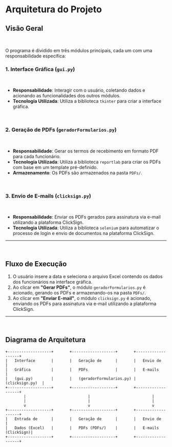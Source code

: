 # Arquitetura do Projeto

## Visão Geral
<br/>

O programa é dividido em três módulos principais, cada um com uma responsabilidade específica:
<br/>

### 1. Interface Gráfica (`gui.py`)
<br/>

- **Responsabilidade**: Interagir com o usuário, coletando dados e acionando as funcionalidades dos outros módulos.
- **Tecnologia Utilizada**: Utiliza a biblioteca `tkinter` para criar a interface gráfica.
<br/>

### 2. Geração de PDFs (`geradorFormularios.py`)
<br/>

- **Responsabilidade**: Gerar os termos de recebimento em formato PDF para cada funcionário.
- **Tecnologia Utilizada**: Utiliza a biblioteca `reportlab` para criar os PDFs com base em um template pré-definido.
- **Armazenamento**: Os PDFs são armazenados na pasta `PDFs/`.
<br/>

### 3. Envio de E-mails (`clicksign.py`)
<br/>

- **Responsabilidade**: Enviar os PDFs gerados para assinatura via e-mail utilizando a plataforma ClickSign.
- **Tecnologia Utilizada**: Utiliza a biblioteca `selenium` para automatizar o processo de login e envio de documentos na plataforma ClickSign.

---
<br/>

## Fluxo de Execução

1. O usuário insere a data e seleciona o arquivo Excel contendo os dados dos funcionários na interface gráfica.
2. Ao clicar em **"Gerar PDFs"**, o módulo `geradorFormularios.py` é acionado, gerando os PDFs e armazenando-os na pasta `PDFs/`.
3. Ao clicar em **"Enviar E-mail"**, o módulo `clicksign.py` é acionado, enviando os PDFs para assinatura via e-mail utilizando a plataforma ClickSign.

---
<br/>

## Diagrama de Arquitetura

```plaintext
+-------------------+       +-------------------+       +-------------------+
|   Interface       |       |   Geração de      |       |   Envio de        |
|   Gráfica         |       |   PDFs            |       |   E-mails         |
|   (gui.py)        |       |   (geradorFormularios.py) |   (clicksign.py)  |
+-------------------+       +-------------------+       +-------------------+
        |                           |                           |
        |                           |                           |
        v                           v                           v
+-------------------+       +-------------------+       +-------------------+
|   Entrada de      |       |   Geração de      |       |   Envio de        |
|   Dados (Excel)   |       |   PDFs (PDFs/)    |       |   E-mails (ClickSign)|
+-------------------+       +-------------------+       +-------------------+
